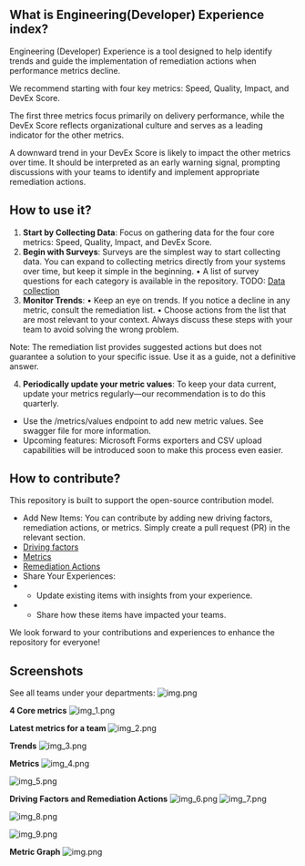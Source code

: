 ## What is Engineering(Developer) Experience index?
 Engineering (Developer) Experience is a tool designed to help identify trends and guide the implementation of remediation actions when performance metrics decline.

 We recommend starting with four key metrics: Speed, Quality, Impact, and DevEx Score.

 The first three metrics focus primarily on delivery performance, while the DevEx Score reflects organizational culture and serves as a leading indicator for the other metrics.

 A downward trend in your DevEx Score is likely to impact the other metrics over time. It should be interpreted as an early warning signal, prompting discussions with your teams to identify and implement appropriate remediation actions.

## How to use it?

1.	**Start by Collecting Data**:
      Focus on gathering data for the four core metrics: Speed, Quality, Impact, and DevEx Score.
2.	**Begin with Surveys**:
Surveys are the simplest way to start collecting data. You can expand to collecting metrics directly from your systems over time, but keep it simple in the beginning.
•	A list of survey questions for each category is available in the repository. TODO: [Data collection ]()
3.	**Monitor Trends**:
•	Keep an eye on trends. If you notice a decline in any metric, consult the remediation list.
•	Choose actions from the list that are most relevant to your context. Always discuss these steps with your team to avoid solving the wrong problem.

Note: The remediation list provides suggested actions but does not guarantee a solution to your specific issue. Use it as a guide, not a definitive answer.

4. **Periodically update your metric values**:
To keep your data current, update your metrics regularly—our recommendation is to do this quarterly.
*	Use the /metrics/values endpoint to add new metric values. See swagger file for more information. 
*	Upcoming features: Microsoft Forms exporters and CSV upload capabilities will be introduced soon to make this process even easier.

## How to contribute?
This repository is built to support the open-source contribution model.

* 	Add New Items: You can contribute by adding new driving factors, remediation actions, or metrics. Simply create a pull request (PR) in the relevant section.
* [Driving factors](src/main/resources/driving_factors/technical/insufficient_test_coverage.yml)
* [Metrics](src/main/resources/metrics/speed/lead_time_for_changes.yml)
* [Remediation Actions](src/main/resources/remediation_actions/technical/contract_testing.yml)
* Share Your Experiences:
* *	Update existing items with insights from your experience.
* *	Share how these items have impacted your teams.

We look forward to your contributions and experiences to enhance the repository for everyone!

## Screenshots 
See all teams under your departments: 
![img.png](docs/static/img.png)

**4 Core  metrics** 
![img_1.png](docs/static/img_1.png)

**Latest metrics for a team** 
![img_2.png](docs/static/img_2.png)

**Trends** 
![img_3.png](docs/static/img_3.png)

**Metrics**
![img_4.png](docs/static/img_4.png)

![img_5.png](docs/static/img_5.png)

**Driving Factors and Remediation Actions**
![img_6.png](docs/static/img_6.png)
![img_7.png](docs/static/img_7.png)

![img_8.png](docs/static/img_8.png)

![img_9.png](docs/static/img_9.png)

**Metric Graph**
![img.png](docs/static/metric_graph.png)